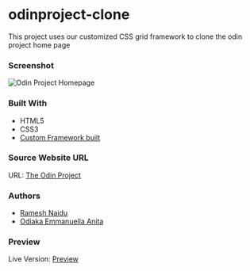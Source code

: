 # odinproject-clone
This project uses our customized CSS grid framework to clone the odin project home page

### Screenshot
![Odin Project Homepage](https://i.imgur.com/WTMks1m.png)

### Built With
- HTML5
- CSS3
- [Custom Framework built](https://github.com/Audrey-Ella-xo/css-framework/tree/css-framework)

### Source Website URL 

URL: [The Odin Project](https://www.theodinproject.com/)

### Authors
- [Ramesh Naidu](https://github.com/rna)
- [Odiaka Emmanuella Anita](https://github.com/Audrey-Ella-xo)

### Preview
Live Version: [Preview](https://rna.github.io/odinproject-clone)
